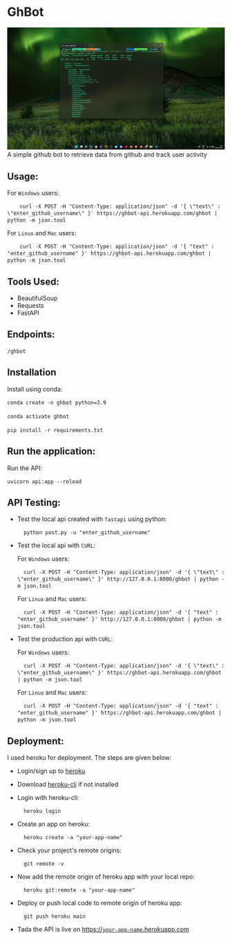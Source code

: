 # GhBot
![API](assets/api_curl.png)
A simple github bot to retrieve data from github and track user activity

## Usage:
For `Windows` users:

        curl -X POST -H "Content-Type: application/json" -d '{ \"text\" : \"enter_github_username\" }' https://ghbot-api.herokuapp.com/ghbot | python -m json.tool

For `Linux` and `Mac` users:

        curl -X POST -H "Content-Type: application/json" -d '{ "text" : "enter_github_username" }' https://ghbot-api.herokuapp.com/ghbot | python -m json.tool


## Tools Used:
- BeautifulSoup
- Requests
- FastAPI

## Endpoints:
    /ghbot

## Installation
Install using conda:

    conda create -n ghbot python=3.9

    conda activate ghbot

    pip install -r requirements.txt

## Run the application:
Run the API:

    uvicorn api:app --reload

## API Testing:
- Test the local api created with `fastapi` using python:
    
        python post.py -u "enter_github_username"

- Test the local api with `CURL`:

    For `Windows` users:

        curl -X POST -H "Content-Type: application/json" -d '{ \"text\" : \"enter_github_username\" }' http://127.0.0.1:8000/ghbot | python -m json.tool

    For `Linux` and `Mac` users:

        curl -X POST -H "Content-Type: application/json" -d '{ "text" : "enter_github_username" }' http://127.0.0.1:8000/ghbot | python -m json.tool

- Test the production api with `CURL`:

    For `Windows` users:

        curl -X POST -H "Content-Type: application/json" -d '{ \"text\" : \"enter_github_username\" }' https://ghbot-api.herokuapp.com/ghbot | python -m json.tool

    For `Linux` and `Mac` users:

        curl -X POST -H "Content-Type: application/json" -d '{ "text" : "enter_github_username" }' https://ghbot-api.herokuapp.com/ghbot | python -m json.tool

## Deployment:
I used heroku for deployment. The steps are given below:

- Login/sign up to [heroku](https://www.heroku.com/)
- Download [heroku-cli](https://devcenter.heroku.com/articles/heroku-cli) if not installed
- Login with heroku-cli:
        
        heroku login
- Create an app on heroku:
        
        heroku create -a "your-app-name"
- Check your project's remote origins:

        git remote -v
- Now add the remote origin of heroku app with your local repo:
        
        heroku git:remote -a "your-app-name"
- Deploy or push local code to remote origin of heroku app:
        
        git push heroku main
- Tada the API is live on [https://`your-app-name`.herokuapp.com]()
